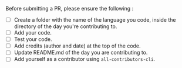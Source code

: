 Before submitting a PR, please ensure the following :

- [ ] Create a folder with the name of the language you code, inside the directory of the day you're contributing to.
- [ ] Add your code.
- [ ] Test your code.
- [ ] Add credits (author and date) at the top of the code.
- [ ] Update README.md of the day you are contributing to.
- [ ] Add yourself as a contributor using `all-contributors-cli`.